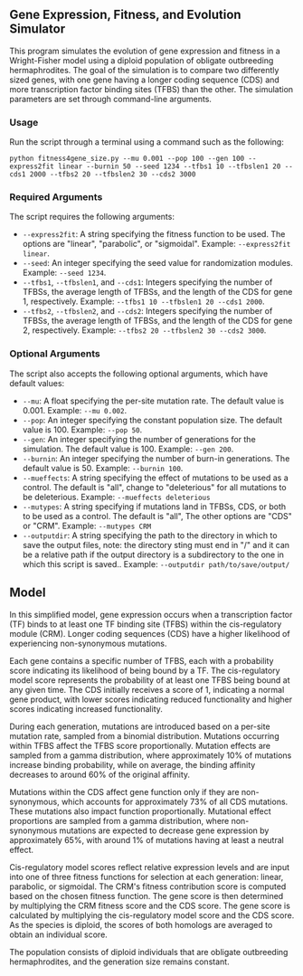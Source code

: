 ## Gene Expression, Fitness, and Evolution Simulator

This program simulates the evolution of gene expression and fitness in a Wright-Fisher model using a diploid population of obligate outbreeding hermaphrodites. The goal of the simulation is to compare two differently sized genes, with one gene having a longer coding sequence (CDS) and more transcription factor binding sites (TFBS) than the other. The simulation parameters are set through command-line arguments.

### Usage

Run the script through a terminal using a command such as the following:

```
python fitness4gene_size.py --mu 0.001 --pop 100 --gen 100 --express2fit linear --burnin 50 --seed 1234 --tfbs1 10 --tfbslen1 20 --cds1 2000 --tfbs2 20 --tfbslen2 30 --cds2 3000
```

### Required Arguments

The script requires the following arguments:

- `--express2fit`: A string specifying the fitness function to be used. The options are "linear", "parabolic", or "sigmoidal". Example: `--express2fit linear`.
- `--seed`: An integer specifying the seed value for randomization modules. Example: `--seed 1234`.
- `--tfbs1`, `--tfbslen1`, and `--cds1`: Integers specifying the number of TFBSs, the average length of TFBSs, and the length of the CDS for gene 1, respectively. Example: `--tfbs1 10 --tfbslen1 20 --cds1 2000`.
- `--tfbs2`, `--tfbslen2`, and `--cds2`: Integers specifying the number of TFBSs, the average length of TFBSs, and the length of the CDS for gene 2, respectively. Example: `--tfbs2 20 --tfbslen2 30 --cds2 3000`.

### Optional Arguments

The script also accepts the following optional arguments, which have default values:

- `--mu`: A float specifying the per-site mutation rate. The default value is 0.001. Example: `--mu 0.002`.
- `--pop`: An integer specifying the constant population size. The default value is 100. Example: `--pop 50`.
- `--gen`: An integer specifying the number of generations for the simulation. The default value is 100. Example: `--gen 200`.
- `--burnin`: An integer specifying the number of burn-in generations. The default value is 50. Example: `--burnin 100`.
- `--mueffects`: A string specifying the effect of mutations to be used as a control. The default is "all", change to "deleterious" for all mutations to be deleterious. Example: `--mueffects deleterious`
- `--mutypes`: A string specifying if mutations land in TFBSs, CDS, or both to be used as a control. The default is "all", The other options are "CDS" or "CRM". Example: `--mutypes CRM`
- `--outputdir`: A string specifying the path to the directory in which to save the output files, note: the directory sting must end in "/" and it can be a relative path if the output directory is a subdirectory to the one in which this script is saved.. Example: `--outputdir path/to/save/output/`



## Model

In this simplified model, gene expression occurs when a transcription factor (TF) binds to at least one TF binding site (TFBS) within the cis-regulatory module (CRM). Longer coding sequences (CDS) have a higher likelihood of experiencing non-synonymous mutations.

Each gene contains a specific number of TFBS, each with a probability score indicating its likelihood of being bound by a TF. The cis-regulatory model score represents the probability of at least one TFBS being bound at any given time. The CDS initially receives a score of 1, indicating a normal gene product, with lower scores indicating reduced functionality and higher scores indicating increased functionality.

During each generation, mutations are introduced based on a per-site mutation rate, sampled from a binomial distribution. Mutations occurring within TFBS affect the TFBS score proportionally. Mutation effects are sampled from a gamma distribution, where approximately 10% of mutations increase binding probability, while on average, the binding affinity decreases to around 60% of the original affinity.

Mutations within the CDS affect gene function only if they are non-synonymous, which accounts for approximately 73% of all CDS mutations. These mutations also impact function proportionally. Mutational effect proportions are sampled from a gamma distribution, where non-synonymous mutations are expected to decrease gene expression by approximately 65%, with around 1% of mutations having at least a neutral effect.

Cis-regulatory model scores reflect relative expression levels and are input into one of three fitness functions for selection at each generation: linear, parabolic, or sigmoidal. The CRM's fitness contribution score is computed based on the chosen fitness function. The gene score is then determined by multiplying the CRM fitness score and the CDS score. The gene score is calculated by multiplying the cis-regulatory model score and the CDS score. As the species is diploid, the scores of both homologs are averaged to obtain an individual score.

The population consists of diploid individuals that are obligate outbreeding hermaphrodites, and the generation size remains constant.